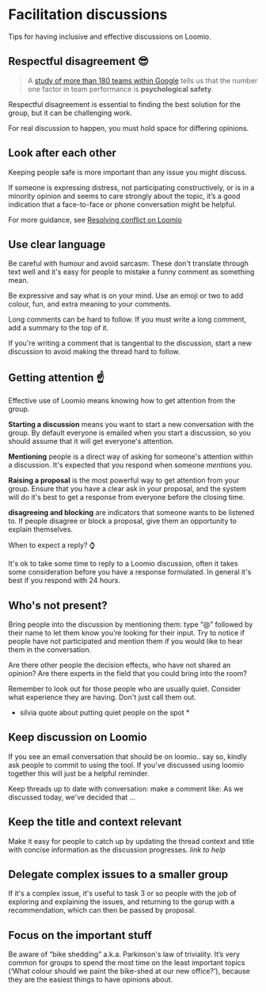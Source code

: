 # Facilitation discussions
Tips for having inclusive and effective discussions on Loomio.


## Respectful disagreement 😎
> A [study of more than 180 teams within Google](https://rework.withgoogle.com/blog/five-keys-to-a-successful-google-team/) tells us that the number one factor in team performance is __psychological safety__.

Respectful disagreement is essential to finding the best solution for the group, but it can be challenging work.

For real discussion to happen, you must hold space for differing opinions. 

## Look after each other

Keeping people safe is more important than any issue you might discuss. 

If someone is expressing distress, not participating constructively, or is in a minority opinion and seems to care strongly about the topic, it’s a good indication that a face-to-face or phone conversation might be helpful. 

For more guidance, see [Resolving conflict on Loomio](http://joshuavial.com/loomio-conflict/)

## Use clear language
Be careful with humour and avoid sarcasm. These don't translate through text well and it's easy for people to mistake a funny comment as something mean.

Be expressive and say what is on your mind. Use an emoji or two to add colour, fun, and extra meaning to your comments.

Long comments can be hard to follow. If you must write a long comment, add a summary to the top of it.

If you're writing a comment that is tangential to the discussion, start a new discussion to avoid making the thread hard to follow.

## Getting attention ☝️
Effective use of Loomio means knowing how to get attention from the group.

__Starting a discussion__ means you want to start a new conversation with the group.  By default everyone is emailed when you start a discussion, so you should assume that it will get everyone's attention. 

__Mentioning__ people is a direct way of asking for someone's attention within a discussion. It's expected that you respond when someone _mentions_ you.

__Raising a proposal__ is the most powerful way to get attention from your group. Ensure that you have a clear ask in your proposal, and the system will do it's best to get a response from everyone before the closing time.

__disagreeing and blocking__ are indicators that someone wants to be listened to. If people disagree or block a proposal, give them an opportunity to explain themselves.

When to expect a reply? ⌚️

It's ok to take some time to reply to a Loomio discussion, often it takes some consideration before you have a response formulated. In general it's best if you respond with 24 hours.


## Who's not present?
Bring people into the discussion by mentioning them: type “@” followed by their name to let them know you’re looking for their input. Try to notice if people have not participated and mention them if you would like to hear them in the conversation.

Are there other people the decision effects, who have not shared an opinion?
Are there experts in the field that you could bring into the room?

Remember to look out for those people who are usually quiet. Consider what experience they are having. Don't just call them out.

* silvia quote about putting quiet people on the spot *


## Keep discussion on Loomio
If you see an email conversation that should be on loomio.. say so, kindly ask people to commit to using the tool. If you've discussed using loomio together this will just be a helpful reminder.

Keep threads up to date with conversation: make a comment like: As we discussed today, we've decided that ...


## Keep the title and context relevant
Make it easy for people to catch up by updating the thread context and title with concise information as the discussion progresses. *link to help*

## Delegate complex issues to a smaller group
If it's a complex issue, it's useful to task 3 or so people with the job of exploring and explaining the issues, and returning to the gorup with a recommendation, which can then be passed by proposal.

## Focus on the important stuff
Be aware of “bike shedding” a.k.a. Parkinson's law of triviality. It’s very common for groups to spend the most time on the least important topics (‘What colour should we paint the bike-shed at our new office?’), because they are the easiest things to have opinions about.
